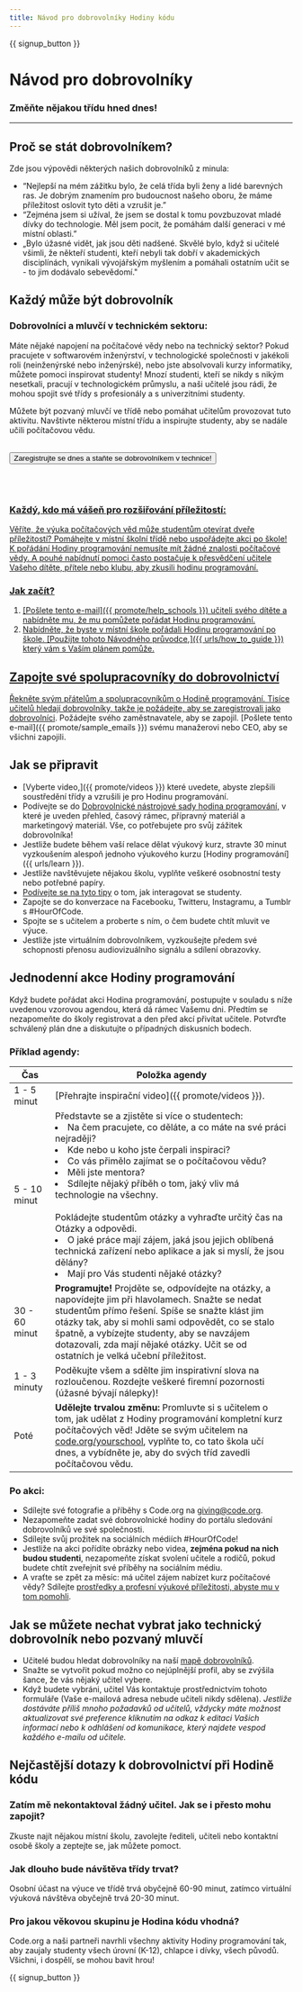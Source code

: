 ```yaml
---
title: Návod pro dobrovolníky Hodiny kódu
---
```


{{ signup_button }}

# Návod pro dobrovolníky
### Změňte nějakou třídu hned dnes!

***

## Proč se stát dobrovolníkem?
Zde jsou výpovědi některých našich dobrovolníků z minula:

- “Nejlepší na mém zážitku bylo, že celá třída byli ženy a lidé barevných ras. Je dobrým znamením pro budoucnost našeho oboru, že máme příležitost oslovit tyto děti a vzrušit je.”
- “Zejména jsem si užíval, že jsem se dostal k tomu povzbuzovat mladé dívky do technologie. Měl jsem pocit, že pomáhám další generaci v mé místní oblasti.”
- „Bylo úžasné vidět, jak jsou děti nadšené. Skvělé bylo, když si učitelé všimli, že někteří studenti, kteří nebyli tak dobří v akademických disciplínách, vynikali vývojářským myšlením a pomáhali ostatním učit se - to jim dodávalo sebevědomí."

## Každý může být dobrovolník
### Dobrovolníci a mluvčí v technickém sektoru:
Máte nějaké napojení na počítačové vědy nebo na technický sektor? Pokud pracujete v softwarovém inženýrství, v technologické společnosti v jakékoli roli (neinženýrské nebo inženýrské), nebo jste absolvovali kurzy informatiky, můžete pomoci inspirovat studenty! Mnozí studenti, kteří se nikdy s nikým nesetkali, pracují v technologickém průmyslu, a naši učitelé jsou rádi, že mohou spojit své třídy s profesionály a s univerzitními studenty.

Můžete být pozvaný mluvčí ve třídě nebo pomáhat učitelům provozovat tuto aktivitu. Navštivte některou místní třídu a inspirujte studenty, aby se nadále učili počítačovou vědu.
<br>
<br>

<a href="https://code.org/volunteer"><button>Zaregistrujte se dnes a staňte se dobrovolníkem v technice!</button>

<br>
<br>

### Každý, kdo má vášeň pro rozšiřování příležitostí:
Věříte, že výuka počítačových věd může studentům otevírat dveře příležitostí? Pomáhejte v místní školní třídě nebo uspořádejte akci po škole! K pořádání Hodiny programování nemusíte mít žádné znalosti počítačové vědy. A pouhé nabídnutí pomoci často postačuje k přesvědčení učitele Vašeho dítěte, přítele nebo klubu, aby zkusili hodinu programování.

### Jak začít?

1. [Pošlete tento e-mail]({{ promote/help_schools }}) učiteli svého dítěte a nabídněte mu, že mu pomůžete pořádat Hodinu programování.
2. Nabídněte, že byste v místní škole pořádali Hodinu programování po škole. [Použijte tohoto Návodného průvodce,]({{ urls/how_to_guide }}) který vám s Vaším plánem pomůže.

## Zapojte své spolupracovníky do dobrovolnictví
Řekněte svým přátelům a spolupracovníkům o Hodině programování. Tisíce učitelů hledají dobrovolníky, takže je požádejte, aby [se zaregistrovali jako dobrovolníci](https://code.org/volunteer). Požádejte svého zaměstnavatele, aby se zapojil. [Pošlete tento e-mail]({{ promote/sample_emails }}) svému manažerovi nebo CEO, aby se všichni zapojili.

## Jak se připravit
- [Vyberte video,]({{ promote/videos }}) které uvedete, abyste zlepšili soustředění třídy a vzrušili je pro Hodinu programování.
- Podívejte se do [Dobrovolnické nástrojové sady hodina programování,](/files/hoc-volunteer-toolkit.pdf) v které je uveden přehled, časový rámec, přípravný materiál a marketingový materiál. Vše, co potřebujete pro svůj zážitek dobrovolníka!
- Jestliže budete během vaší relace dělat výukový kurz, stravte 30 minut vyzkoušením alespoň jednoho výukového kurzu [Hodiny programování]({{ urls/learn }}).
- Jestliže navštěvujete nějakou školu, vyplňte veškeré osobnostní testy nebo potřebné papíry.
- [Podívejte se na tyto tipy](https://code.org/files/CSTT_Volunteers.pdf) o tom, jak interagovat se studenty.
- Zapojte se do konverzace na Facebooku, Twitteru, Instagramu, a Tumblr s #HourOfCode.
- Spojte se s učitelem a proberte s ním, o čem budete chtít mluvit ve výuce.
- Jestliže jste virtuálním dobrovolníkem, vyzkoušejte předem své schopnosti přenosu audiovizuálního signálu a sdílení obrazovky.

## Jednodenní akce Hodiny programování
Když budete pořádat akci Hodina programování, postupujte v souladu s níže uvedenou vzorovou agendou, která dá rámec Vašemu dni. Předtím se nezapomeňte do školy registrovat a den před akcí přivítat učitele. Potvrďte schválený plán dne a diskutujte o případných diskusních bodech.

### Příklad agendy:

| Čas           | Položka agendy                                                                                                                                                                                                                                                                                                                                                      |
| ------------- | ------------------------------------------------------------------------------------------------------------------------------------------------------------------------------------------------------------------------------------------------------------------------------------------------------------------------------------------------------------------- |
| 1 - 5 minut   | [Přehrajte inspirační video]({{ promote/videos }}).                                                                                                                                                                                                                                                                                                                 |
| 5 - 10 minut  | Představte se a zjistěte si více o studentech: </ul><li>Na čem pracujete, co děláte, a co máte na své práci nejraději?</li><li>Kde nebo u koho jste čerpali inspiraci?</li><li>Co vás přimělo zajímat se o počítačovou vědu?</li><li>Měli jste mentora?</li><li>Sdílejte nějaký příběh o tom, jaký vliv má technologie na všechny.</li><br>Pokládejte studentům otázky a vyhraďte určitý čas na Otázky a odpovědi.</br> <li> O jaké práce mají zájem, jaká jsou jejich oblíbená technická zařízení nebo aplikace a jak si myslí, že jsou dělány? </li><li> Mají pro Vás studenti nějaké otázky?</ul> |
| 30 - 60 minut | **Programujte!** Projděte se, odpovídejte na otázky, a napovídejte jim při hlavolamech. Snažte se nedat studentům přímo řešení. Spíše se snažte klást jim otázky tak, aby si mohli sami odpovědět, co se stalo špatně, a vybízejte studenty, aby se navzájem dotazovali, zda mají nějaké otázky. Učit se od ostatních je velká učební příležitost.                  |
| 1 - 3 minuty  | Poděkujte všem a sdělte jim inspirativní slova na rozloučenou. Rozdejte veškeré firemní pozornosti (úžasné bývají nálepky)!                                                                                                                                                                                                                                         |
| Poté          | **Udělejte trvalou změnu:** Promluvte si s učitelem o tom, jak udělat z Hodiny programování kompletní kurz počítačových věd! Jděte se svým učitelem na [code.org/yourschool](https://code.org/yourschool), vyplňte to, co tato škola učí dnes, a vybídněte je, aby do svých tříd zavedli počítačovou vědu.                                                          |

### Po akci:
- Sdílejte své fotografie a příběhy s Code.org na giving@code.org.
- Nezapomeňte zadat své dobrovolnické hodiny do portálu sledování dobrovolníků ve své společnosti.
- Sdílejte svůj prožitek na sociálních médiích #HourOfCode!
- Jestliže na akci pořídíte obrázky nebo videa, **zejména pokud na nich budou studenti**, nezapomeňte získat svolení učitele a rodičů, pokud budete chtít zveřejnit své příběhy na sociálním médiu.
- A vraťte se zpět za měsíc: má učitel zájem nabízet kurz počítačové vědy? Sdílejte [prostředky a profesní výukové příležitosti, abyste mu v tom pomohli](https://code.org/yourschool).

## Jak se můžete nechat vybrat jako technický dobrovolník nebo pozvaný mluvčí
- Učitelé budou hledat dobrovolníky na naší [mapě dobrovolníků](https://code.org/volunteer/local).
- Snažte se vytvořit pokud možno co nejúplnější profil, aby se zvýšila šance, že vás nějaký učitel vybere.
- Když budete vybráni, učitel Vás kontaktuje prostřednictvím tohoto formuláře (Vaše e-mailová adresa nebude učiteli nikdy sdělena). *Jestliže dostáváte příliš mnoho požadavků od učitelů, vždycky máte možnost aktualizovat své preference kliknutím na odkaz k editaci Vašich informací nebo k odhlášení od komunikace, který najdete vespod každého e-mailu od učitele.*

## Nejčastější dotazy k dobrovolnictví při Hodině kódu

### Zatím mě nekontaktoval žádný učitel. Jak se i přesto mohu zapojit?
Zkuste najít nějakou místní školu, zavolejte řediteli, učiteli nebo kontaktní osobě školy a zeptejte se, jak můžete pomoct.

### Jak dlouho bude návštěva třídy trvat?
Osobní účast na výuce ve třídě trvá obyčejně 60-90 minut, zatímco virtuální výuková návštěva obyčejně trvá 20-30 minut.

### Pro jakou věkovou skupinu je Hodina kódu vhodná?
Code.org a naši partneři navrhli všechny aktivity Hodiny programování tak, aby zaujaly studenty všech úrovní (K-12), chlapce i dívky, všech původů. Všichni, i dospělí, se mohou bavit hrou!



{{ signup_button }}
